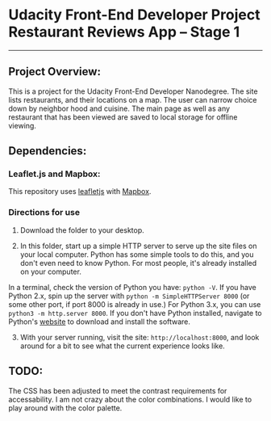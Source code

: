 # Udacity Front-End Developer Project Restaurant Reviews App – Stage 1
---

## Project Overview:

This is a project for the Udacity Front-End Developer Nanodegree. The site lists restaurants, and their locations on a map. The user can narrow choice down by neighbor hood and cuisine. The main page as well as any restaurant that has been viewed are saved to local storage for offline viewing.


## Dependencies:
### Leaflet.js and Mapbox:

This repository uses [leafletjs](https://leafletjs.com/) with [Mapbox](https://www.mapbox.com/). 


### Directions for use

1. Download the folder to your desktop.

2. In this folder, start up a simple HTTP server to serve up the site files on your local computer. Python has some simple tools to do this, and you don't even need to know Python. For most people, it's already installed on your computer. 

In a terminal, check the version of Python you have: `python -V`. If you have Python 2.x, spin up the server with `python -m SimpleHTTPServer 8000` (or some other port, if port 8000 is already in use.) For Python 3.x, you can use `python3 -m http.server 8000`. If you don't have Python installed, navigate to Python's [website](https://www.python.org/) to download and install the software.

3. With your server running, visit the site: `http://localhost:8000`, and look around for a bit to see what the current experience looks like.

## TODO:

The CSS has been adjusted to meet the contrast requirements for accessability. I am not crazy about the color combinations. I would like to play around with the color palette.


